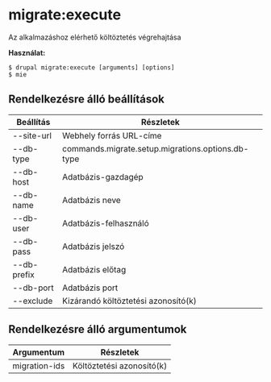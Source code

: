 # migrate:execute
Az alkalmazáshoz elérhető költöztetés végrehajtása

**Használat:**
```
$ drupal migrate:execute [arguments] [options]
$ mie  
```

## Rendelkezésre álló beállítások
Beállítás | Részletek
-------|-------------
--site-url | Webhely forrás URL-címe
--db-type | commands.migrate.setup.migrations.options.db-type
--db-host | Adatbázis-gazdagép
--db-name | Adatbázis neve
--db-user | Adatbázis-felhasználó
--db-pass | Adatbázis jelszó
--db-prefix | Adatbázis előtag
--db-port | Adatbázis port
--exclude | Kizárandó költöztetési azonosító(k)

## Rendelkezésre álló argumentumok
Argumentum | Részletek
---------|-------------
migration-ids | Költöztetési azonosító(k)
